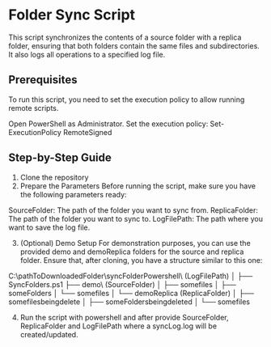 # Folder Sync Script
This script synchronizes the contents of a source folder with a replica folder, ensuring that both folders contain the same files and subdirectories. It also logs all operations to a specified log file.

## Prerequisites
To run this script, you need to set the execution policy to allow running remote scripts.

Open PowerShell as Administrator.
Set the execution policy:
Set-ExecutionPolicy RemoteSigned

## Step-by-Step Guide
1. Clone the repository
2. Prepare the Parameters
Before running the script, make sure you have the following parameters ready:

SourceFolder: The path of the folder you want to sync from.
ReplicaFolder: The path of the folder you want to sync to.
LogFilePath: The path where you want to save the log file.

3. (Optional) Demo Setup
For demonstration purposes, you can use the provided demo and demoReplica folders for the source and replica folder. Ensure that, after cloning, you have a structure similar to this one:

C:\pathToDownloadedFolder\syncFolderPowershell\ (LogFilePath)
│
├── SyncFolders.ps1
├── demo\ (SourceFolder)
│   ├── somefiles
│   ├── someFolders
│       └── somefiles
│
└── demoReplica (ReplicaFolder)
│   ├── somefilesbeingdelete
│   ├── someFoldersbeingdeleted
│       └── somefiles

4. Run the script with powershell and after provide SourceFolder, ReplicaFolder and LogFilePath where a syncLog.log will be created/updated.
